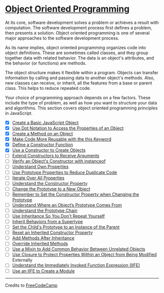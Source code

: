 # [Object Oriented Programming](https://learn.freecodecamp.org/javascript-algorithms-and-data-structures/object-oriented-programming)

At its core, software development solves a problem or achieves a result with computation. The software development process first defines a problem, then presents a solution. Object oriented programming is one of several major approaches to the software development process.

As its name implies, object oriented programming organizes code into object definitions. These are sometimes called classes, and they group together data with related behavior. The data is an object's attributes, and the behavior (or functions) are methods.

The object structure makes it flexible within a program. Objects can transfer information by calling and passing data to another object's methods. Also, new classes can receive, or inherit, all the features from a base or parent class. This helps to reduce repeated code.

Your choice of programming approach depends on a few factors. These include the type of problem, as well as how you want to structure your data and algorithms. This section covers object oriented programming principles in JavaScript.

- [x] [Create a Basic JavaScript Object](01-create-a-basic-javascript-object.md)
- [x] [Use Dot Notation to Access the Properties of an Object](02-use-dot-notation-to-access-the-properties-of-an-object.md)
- [x] [Create a Method on an Object](03-create-a-method-on-an-object.md)
- [x] [Make Code More Reusable with the this Keyword](04-make-code-more-reusable-with-the-this-keyword.md)
- [x] [Define a Constructor Function](05-define-a-constructor-function.md)
- [x] [Use a Constructor to Create Objects](06-use-a-constructor-to-create-objects.md)
- [ ] [Extend Constructors to Receive Arguments]()
- [ ] [Verify an Object's Constructor with instanceof]()
- [ ] [Understand Own Properties]()
- [ ] [Use Prototype Properties to Reduce Duplicate Code]()
- [ ] [Iterate Over All Properties]()
- [ ] [Understand the Constructor Property]()
- [ ] [Change the Prototype to a New Object]()
- [ ] [Remember to Set the Constructor Property when Changing the Prototype]()
- [ ] [Understand Where an Object’s Prototype Comes From]()
- [ ] [Understand the Prototype Chain]()
- [ ] [Use Inheritance So You Don't Repeat Yourself]()
- [ ] [Inherit Behaviors from a Supertype]()
- [ ] [Set the Child's Prototype to an Instance of the Parent]()
- [ ] [Reset an Inherited Constructor Property]()
- [ ] [Add Methods After Inheritance]()
- [ ] [Override Inherited Methods]()
- [ ] [Use a Mixin to Add Common Behavior Between Unrelated Objects]()
- [ ] [Use Closure to Protect Properties Within an Object from Being Modified ]()Externally
- [ ] [Understand the Immediately Invoked Function Expression (IIFE)]()
- [ ] [Use an IIFE to Create a Module]()

---

Credits to [FreeCodeCamp](https://www.freecodecamp.org/)